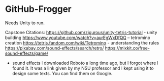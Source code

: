 # GitHub-Frogger

Needs Unity to run.
 
Capstone Citations:
https://github.com/zigurous/unity-tetris-tutorial - unity building
https://www.youtube.com/watch?v=aurEgWxDfQQ – tetromino creation
https://tetris.fandom.com/wiki/Tetromino - understanding the rules
https://pixabay.com/sound-effects/search/retro/ 
https://mixkit.co/free-sound-effects/game/
- sound effects
I downloaded Roboto a long time ago, but I forgot where I found it. It was a link given by my NSU professor and I kept using it to design some texts. You can find them on Google.
